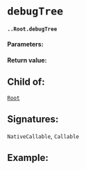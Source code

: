 # `debugTree`

#### `..Root.debugTree`

#### Parameters:

#### Return value:

## Child of:

[`Root`](docs..Root.md)

## Signatures:

`NativeCallable`, `Callable`



## Example:

